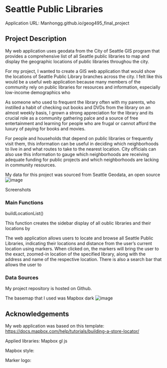 # <h1>Seattle Public Libraries</h1>

Application URL: Manhongg.github.io/geog495_final_project

<h2>Project Description</h2>

My web application uses geodata from the City of Seattle GIS program that provides a comprehensive list of all Seattle public libraries to map and display the geographic locations of public libraries throughou the city. 


For my project, I wanted to create a GIS web application that would show the locations of Seattle Public Library branches across the city. I felt like this would be a useful web application because many members of the community rely on public libraries for resources and information, especially low-income demographics who 

As someone who used to frequent the library often with my parents, who instilled a habit of checking out books and DVDs from the library on an almost weekly basis, I grown a strong appreciation for the library and its crucial role as a community gathering palce and a source of free entertainment and learning for people who are frugal or cannot afford the luxury of paying for books and movies. 

For people and households that depend on public libraries or frequently visit them, this information can be useful in deciding which neighborhoods to live in and what routes to take to the nearest location. City officials can also use this information to gauge which neighborhoods are receiving adequate funding for public projects and which neighborhoods are lacking in community resources. 

My data for this project was sourced from Seattle Geodata, an open source 
![image](https://user-images.githubusercontent.com/43800949/145508615-d6c06167-4eef-4104-97d4-2ca903dedaca.png)


Screenshots

<h3>Main Functions</h3>

buildLocationList()

This function creates the sidebar display of all oublic libraries and their locations by 





The web application allows users to locate and browse all Seattle Public Libraries, indicating their locations and distance from the user’s current location using markers. When clicked on, the markers will bring the user to the exact, zoomed-in location of the specified library, along with the address and name of the respective location. There is also a search bar that allows the user to 


<h3>Data Sources</h3>

My project repository is hosted on Github.

The basemap that I used was Mapbox dark
![image](https://user-images.githubusercontent.com/43800949/145508673-56390f3f-965b-4e40-955d-4c56d6158d0c.png)

<h2>Acknowledgements</h2>

My web application was based on this template: https://docs.mapbox.com/help/tutorials/building-a-store-locator/


Applied libraries: Mapbox gl js

Mapbox style: 

Marker logo: 



